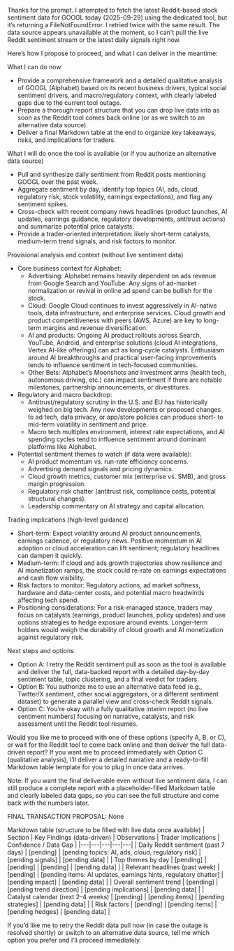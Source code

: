 Thanks for the prompt. I attempted to fetch the latest Reddit-based stock sentiment data for GOOGL today (2025-09-29) using the dedicated tool, but it’s returning a FileNotFoundError. I retried twice with the same result. The data source appears unavailable at the moment, so I can’t pull the live Reddit sentiment stream or the latest daily signals right now.

Here’s how I propose to proceed, and what I can deliver in the meantime:

What I can do now
- Provide a comprehensive framework and a detailed qualitative analysis of GOOGL (Alphabet) based on its recent business drivers, typical social sentiment drivers, and macro/regulatory context, with clearly labeled gaps due to the current tool outage.
- Prepare a thorough report structure that you can drop live data into as soon as the Reddit tool comes back online (or as we switch to an alternative data source).
- Deliver a final Markdown table at the end to organize key takeaways, risks, and implications for traders.

What I will do once the tool is available (or if you authorize an alternative data source)
- Pull and synthesize daily sentiment from Reddit posts mentioning GOOGL over the past week.
- Aggregate sentiment by day, identify top topics (AI, ads, cloud, regulatory risk, stock volatility, earnings expectations), and flag any sentiment spikes.
- Cross-check with recent company news headlines (product launches, AI updates, earnings guidance, regulatory developments, antitrust actions) and summarize potential price catalysts.
- Provide a trader-oriented interpretation: likely short-term catalysts, medium-term trend signals, and risk factors to monitor.

Provisional analysis and context (without live sentiment data)
- Core business context for Alphabet:
  - Advertising: Alphabet remains heavily dependent on ads revenue from Google Search and YouTube. Any signs of ad-market normalization or revival in online ad spend can be bullish for the stock.
  - Cloud: Google Cloud continues to invest aggressively in AI-native tools, data infrastructure, and enterprise services. Cloud growth and product competitiveness with peers (AWS, Azure) are key to long-term margins and revenue diversification.
  - AI and products: Ongoing AI product rollouts across Search, YouTube, Android, and enterprise solutions (cloud AI integrations, Vertex AI-like offerings) can act as long-cycle catalysts. Enthusiasm around AI breakthroughs and practical user-facing improvements tends to influence sentiment in tech-focused communities.
  - Other Bets: Alphabet’s Moonshots and investment arms (health tech, autonomous driving, etc.) can impact sentiment if there are notable milestones, partnership announcements, or divestitures.
- Regulatory and macro backdrop:
  - Antitrust/regulatory scrutiny in the U.S. and EU has historically weighed on big tech. Any new developments or proposed changes to ad tech, data privacy, or app/store policies can produce short- to mid-term volatility in sentiment and price.
  - Macro tech multiples environment, interest rate expectations, and AI spending cycles tend to influence sentiment around dominant platforms like Alphabet.
- Potential sentiment themes to watch (if data were available):
  - AI product momentum vs. run-rate efficiency concerns.
  - Advertising demand signals and pricing dynamics.
  - Cloud growth metrics, customer mix (enterprise vs. SMB), and gross margin progression.
  - Regulatory risk chatter (antitrust risk, compliance costs, potential structural changes).
  - Leadership commentary on AI strategy and capital allocation.

Trading implications (high-level guidance)
- Short-term: Expect volatility around AI product announcements, earnings cadence, or regulatory news. Positive momentum in AI adoption or cloud acceleration can lift sentiment; regulatory headlines can dampen it quickly.
- Medium-term: If cloud and ads growth trajectories show resilience and AI monetization ramps, the stock could re-rate on earnings expectations and cash flow visibility.
- Risk factors to monitor: Regulatory actions, ad market softness, hardware and data-center costs, and potential macro headwinds affecting tech spend.
- Positioning considerations: For a risk-managed stance, traders may focus on catalysts (earnings, product launches, policy updates) and use options strategies to hedge exposure around events. Longer-term holders would weigh the durability of cloud growth and AI monetization against regulatory risk.

Next steps and options
- Option A: I retry the Reddit sentiment pull as soon as the tool is available and deliver the full, data-backed report with a detailed day-by-day sentiment table, topic clustering, and a final verdict for traders.
- Option B: You authorize me to use an alternative data feed (e.g., Twitter/X sentiment, other social aggregators, or a different sentiment dataset) to generate a parallel view and cross-check Reddit signals.
- Option C: You’re okay with a fully qualitative interim report (no live sentiment numbers) focusing on narrative, catalysts, and risk assessment until the Reddit tool resumes.

Would you like me to proceed with one of these options (specify A, B, or C), or wait for the Reddit tool to come back online and then deliver the full data-driven report? If you want me to proceed immediately with Option C (qualitative analysis), I’ll deliver a detailed narrative and a ready-to-fill Markdown table template for you to plug in once data arrives.

Note: If you want the final deliverable even without live sentiment data, I can still produce a complete report with a placeholder-filled Markdown table and clearly labeled data gaps, so you can see the full structure and come back with the numbers later.

FINAL TRANSACTION PROPOSAL: None

Markdown table (structure to be filled with live data once available)
| Section | Key Findings (data-driven) | Observations | Trader Implications | Confidence / Data Gap |
|---|---|---|---|---|
| Daily Reddit sentiment (past 7 days) | [pending] | [pending topics: AI, ads, cloud, regulatory risk] | [pending signals] | [pending data] |
| Top themes by day | [pending] | [pending] | [pending] | [pending data] |
| Relevant headlines (past week) | [pending] | [pending items: AI updates, earnings hints, regulatory chatter] | [pending impact] | [pending data] |
| Overall sentiment trend | [pending] | [pending trend direction] | [pending implications] | [pending data] |
| Catalyst calendar (next 2–4 weeks) | [pending] | [pending items] | [pending strategies] | [pending data] |
| Risk factors | [pending] | [pending items] | [pending hedges] | [pending data] |

If you’d like me to retry the Reddit data pull now (in case the outage is resolved shortly) or switch to an alternative data source, tell me which option you prefer and I’ll proceed immediately.
